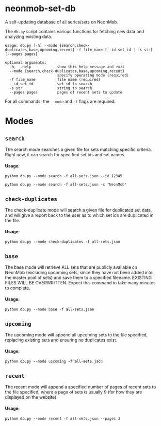 # neonmob-set-db
A self-updating database of all series/sets on NeonMob.

The `db.py` script contains various functions for fetching new data and analyzing existing data.

```
usage: db.py [-h] --mode {search,check-duplicates,base,upcoming,recent} -f file_name [--id set_id | -s str] [--pages pages]

optional arguments:
  -h, --help            show this help message and exit
  --mode {search,check-duplicates,base,upcoming,recent}
                        specify operating mode (required)
  -f file_name          file name (required)
  --id set_id           set id to search
  -s str                string to search
  --pages pages         pages of recent sets to update
```
For all commands, the `--mode` and `-f` flags are required.

# Modes

## `search`
The search mode searches a given file for sets matching specific criteria. Right now, it can search for specified set ids and set names.

#### Usage:

`python db.py --mode search -f all-sets.json --id 12345`

`python db.py --mode search -f all-sets.json -s 'NeonMob'`

## `check-duplicates`
The check-duplicate mode will search a given file for duplicated set data, and will give a report back to the user as to which set ids are duplicated in the file.

#### Usage:

`python db.py --mode check-duplicates -f all-sets.json`

## `base`
The base mode will retrieve ALL sets that are publicly available on NeonMob (excluding upcoming sets, since they have not been added into the master pool of sets) and save them to a specified filename. EXISTING FILES WILL BE OVERWRITTEN. Expect this command to take many minutes to complete.

#### Usage:

`python db.py --mode base -f all-sets.json`

## `upcoming`
The upcoming mode will append all upcoming sets to the file specified, replacing existing sets and ensuring no duplicates exist.

#### Usage:

`python db.py --mode upcoming -f all-sets.json`

## `recent`
The recent mode will append a specified number of pages of recent sets to the file specified, where a page of sets is usually 9 (for how they are displayed on the website).

#### Usage:

`python db.py --mode recent -f all-sets.json --pages 3`
